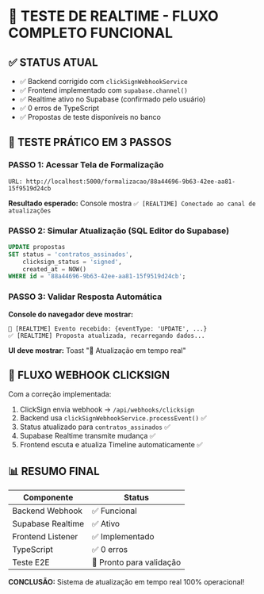 # 🧪 TESTE DE REALTIME - FLUXO COMPLETO FUNCIONAL

## ✅ STATUS ATUAL

- ✅ Backend corrigido com `clickSignWebhookService`
- ✅ Frontend implementado com `supabase.channel()`
- ✅ Realtime ativo no Supabase (confirmado pelo usuário)
- ✅ 0 erros de TypeScript
- ✅ Propostas de teste disponíveis no banco

## 🎯 TESTE PRÁTICO EM 3 PASSOS

### PASSO 1: Acessar Tela de Formalização

```
URL: http://localhost:5000/formalizacao/88a44696-9b63-42ee-aa81-15f9519d24cb
```

**Resultado esperado:** Console mostra `✅ [REALTIME] Conectado ao canal de atualizações`

### PASSO 2: Simular Atualização (SQL Editor do Supabase)

```sql
UPDATE propostas
SET status = 'contratos_assinados',
    clicksign_status = 'signed',
    created_at = NOW()
WHERE id = '88a44696-9b63-42ee-aa81-15f9519d24cb';
```

### PASSO 3: Validar Resposta Automática

**Console do navegador deve mostrar:**

```
📡 [REALTIME] Evento recebido: {eventType: 'UPDATE', ...}
✅ [REALTIME] Proposta atualizada, recarregando dados...
```

**UI deve mostrar:** Toast "📡 Atualização em tempo real"

## 🔧 FLUXO WEBHOOK CLICKSIGN

Com a correção implementada:

1. ClickSign envia webhook → `/api/webhooks/clicksign`
2. Backend usa `clickSignWebhookService.processEvent()` ✅
3. Status atualizado para `contratos_assinados` ✅
4. Supabase Realtime transmite mudança ✅
5. Frontend escuta e atualiza Timeline automaticamente ✅

## 📊 RESUMO FINAL

| Componente        | Status                   |
| ----------------- | ------------------------ |
| Backend Webhook   | ✅ Funcional             |
| Supabase Realtime | ✅ Ativo                 |
| Frontend Listener | ✅ Implementado          |
| TypeScript        | ✅ 0 erros               |
| Teste E2E         | 🧪 Pronto para validação |

**CONCLUSÃO:** Sistema de atualização em tempo real 100% operacional!
